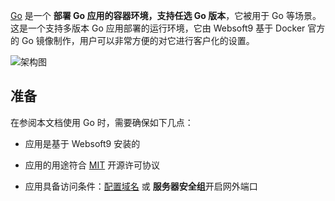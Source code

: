 [Go](https://hub.docker.com/_/golang) 是一个 **部署 Go 应用的容器环境，支持任选 Go 版本**，它被用于 Go  等场景。这是一个支持多版本 Go 应用部署的运行环境，它由 Websoft9 基于 Docker 官方的 Go 镜像制作，用户可以非常方便的对它进行客户化的设置。


![架构图](https://libs.websoft9.com/Websoft9/DocsPicture/zh/runtime/runtime-web-websoft9.png)


## 准备

在参阅本文档使用 Go 时，需要确保如下几点：

- 应用是基于 Websoft9 安装的

- 应用的用途符合 [MIT](https://opensource.org/licenses/MIT) 开源许可协议

- 应用具备访问条件：[配置域名](./guide/appsetdomain) 或 **服务器安全组**开启网外端口